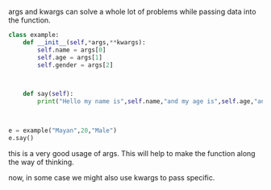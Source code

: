 args and kwargs can solve a whole lot of problems while passing data into the function.


```python 
class example:
    def __init__(self,*args,**kwargs):
        self.name = args[0]
        self.age = args[1]
        self.gender = args[2]

  

    def say(self):
        print("Hello my name is",self.name,"and my age is",self.age,"and my gender is",self.gender)

  

e = example("Mayan",20,"Male")
e.say()
```

this is a very good usage of args. This will help to make the function along the way of thinking.

now, in some case we might also use kwargs to pass specific.

